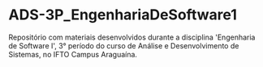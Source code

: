 # ADS-3P_EngenhariaDeSoftware1
Repositório com materiais desenvolvidos durante a disciplina 'Engenharia de Software I', 3° período do curso de Análise e Desenvolvimento de Sistemas, no IFTO Campus Araguaína.
